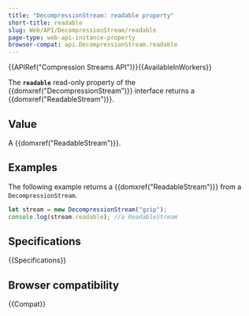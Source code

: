 ```yaml
---
title: "DecompressionStream: readable property"
short-title: readable
slug: Web/API/DecompressionStream/readable
page-type: web-api-instance-property
browser-compat: api.DecompressionStream.readable
---
```


{{APIRef("Compression Streams API")}}{{AvailableInWorkers}}

The **`readable`** read-only property of the {{domxref("DecompressionStream")}} interface returns a {{domxref("ReadableStream")}}.

## Value

A {{domxref("ReadableStream")}}.

## Examples

The following example returns a {{domxref("ReadableStream")}} from a `DecompressionStream`.

```js
let stream = new DecompressionStream("gzip");
console.log(stream.readable); //a ReadableStream
```

## Specifications

{{Specifications}}

## Browser compatibility

{{Compat}}
